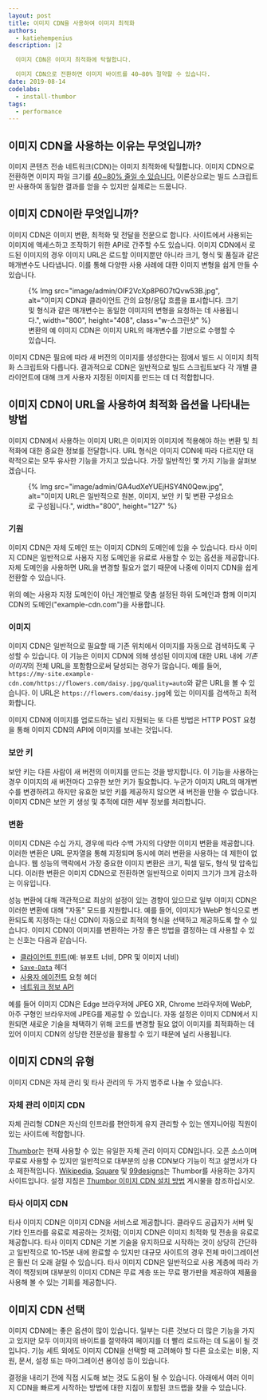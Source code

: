 ```yaml
---
layout: post
title: 이미지 CDN을 사용하여 이미지 최적화
authors:
  - katiehempenius
description: |2

  이미지 CDN은 이미지 최적화에 탁월합니다.

  이미지 CDN으로 전환하면 이미지 바이트를 40–80% 절약할 수 있습니다.
date: 2019-08-14
codelabs:
  - install-thumbor
tags:
  - performance
---
```


## 이미지 CDN을 사용하는 이유는 무엇입니까?

이미지 콘텐츠 전송 네트워크(CDN)는 이미지 최적화에 탁월합니다. 이미지 CDN으로 전환하면 이미지 파일 크기를 [40~80% 줄일 수 있습니다.](https://www.youtube.com/watch?v=YJGCZCaIZkQ&t=1010s) 이론상으로는 빌드 스크립트만 사용하여 동일한 결과를 얻을 수 있지만 실제로는 드뭅니다.

## 이미지 CDN이란 무엇입니까?

이미지 CDN은 이미지 변환, 최적화 및 전달을 전문으로 합니다. 사이트에서 사용되는 이미지에 액세스하고 조작하기 위한 API로 간주할 수도 있습니다. 이미지 CDN에서 로드된 이미지의 경우 이미지 URL은 로드할 이미지뿐만 아니라 크기, 형식 및 품질과 같은 매개변수도 나타냅니다. 이를 통해 다양한 사용 사례에 대한 이미지 변형을 쉽게 만들 수 있습니다.

<figure class="w-figure">{% Img src="image/admin/OIF2VcXp8P6O7tQvw53B.jpg", alt="이미지 CDN과 클라이언트 간의 요청/응답 흐름을 표시합니다. 크기 및 형식과 같은 매개변수는 동일한 이미지의 변형을 요청하는 데 사용됩니다.", width="800", height="408", class="w-스크린샷" %}<figcaption class="w-figcaption"> 변환의 예 이미지 CDN은 이미지 URL의 매개변수를 기반으로 수행할 수 있습니다.</figcaption></figure>

이미지 CDN은 필요에 따라 새 버전의 이미지를 생성한다는 점에서 빌드 시 이미지 최적화 스크립트와 다릅니다. 결과적으로 CDN은 일반적으로 빌드 스크립트보다 각 개별 클라이언트에 대해 크게 사용자 지정된 이미지를 만드는 데 더 적합합니다.

## 이미지 CDN이 URL을 사용하여 최적화 옵션을 나타내는 방법

이미지 CDN에서 사용하는 이미지 URL은 이미지와 이미지에 적용해야 하는 변환 및 최적화에 대한 중요한 정보를 전달합니다. URL 형식은 이미지 CDN에 따라 다르지만 대략적으로는 모두 유사한 기능을 가지고 있습니다. 가장 일반적인 몇 가지 기능을 살펴보겠습니다.

<figure class="w-figure">{% Img src="image/admin/GA4udXeYUEjHSY4N0Qew.jpg", alt="이미지 URL은 일반적으로 원본, 이미지, 보안 키 및 변환 구성요소로 구성됩니다.", width="800", height="127" %}</figure>

### 기원

이미지 CDN은 자체 도메인 또는 이미지 CDN의 도메인에 있을 수 있습니다. 타사 이미지 CDN은 일반적으로 사용자 지정 도메인을 유료로 사용할 수 있는 옵션을 제공합니다. 자체 도메인을 사용하면 URL을 변경할 필요가 없기 때문에 나중에 이미지 CDN을 쉽게 전환할 수 있습니다.

위의 예는 사용자 지정 도메인이 아닌 개인별로 맞춤 설정된 하위 도메인과 함께 이미지 CDN의 도메인("example-cdn.com")을 사용합니다.

### 이미지

이미지 CDN은 일반적으로 필요할 때 기존 위치에서 이미지를 자동으로 검색하도록 구성할 수 있습니다. 이 기능은 이미지 CDN에 의해 생성된 이미지에 대한 URL 내에 *기존 이미지*의 전체 URL을 포함함으로써 달성되는 경우가 많습니다. 예를 들어, `https://my-site.example-cdn.com/https://flowers.com/daisy.jpg/quality=auto`와 같은 URL을 볼 수 있습니다. 이 URL은 `https://flowers.com/daisy.jpg`에 있는 이미지를 검색하고 최적화합니다.

이미지 CDN에 이미지를 업로드하는 널리 지원되는 또 다른 방법은 HTTP POST 요청을 통해 이미지 CDN의 API에 이미지를 보내는 것입니다.

### 보안 키

보안 키는 다른 사람이 새 버전의 이미지를 만드는 것을 방지합니다. 이 기능을 사용하는 경우 이미지의 새 버전마다 고유한 보안 키가 필요합니다. 누군가 이미지 URL의 매개변수를 변경하려고 하지만 유효한 보안 키를 제공하지 않으면 새 버전을 만들 수 없습니다. 이미지 CDN은 보안 키 생성 및 추적에 대한 세부 정보를 처리합니다.

### 변환

이미지 CDN은 수십 가지, 경우에 따라 수백 가지의 다양한 이미지 변환을 제공합니다. 이러한 변환은 URL 문자열을 통해 지정되며 동시에 여러 변환을 사용하는 데 제한이 없습니다. 웹 성능의 맥락에서 가장 중요한 이미지 변환은 크기, 픽셀 밀도, 형식 및 압축입니다. 이러한 변환은 이미지 CDN으로 전환하면 일반적으로 이미지 크기가 크게 감소하는 이유입니다.

성능 변환에 대해 객관적으로 최상의 설정이 있는 경향이 있으므로 일부 이미지 CDN은 이러한 변환에 대해 "자동" 모드를 지원합니다. 예를 들어, 이미지가 WebP 형식으로 변환되도록 지정하는 대신 CDN이 자동으로 최적의 형식을 선택하고 제공하도록 할 수 있습니다. 이미지 CDN이 이미지를 변환하는 가장 좋은 방법을 결정하는 데 사용할 수 있는 신호는 다음과 같습니다.

- [클라이언트 힌트](https://developers.google.com/web/updates/2015/09/automating-resource-selection-with-client-hints)(예: 뷰포트 너비, DPR 및 이미지 너비)
- [`Save-Data`](https://developer.mozilla.org/docs/Web/HTTP/Headers/Save-Data) 헤더
- [사용자 에이전트](https://developer.mozilla.org/docs/Web/HTTP/Headers/User-Agent) 요청 헤더
- [네트워크 정보 API](https://developer.mozilla.org/docs/Web/API/Network_Information_API)

예를 들어 이미지 CDN은 Edge 브라우저에 JPEG XR, Chrome 브라우저에 WebP, 아주 구형인 브라우저에 JPEG를 제공할 수 있습니다. 자동 설정은 이미지 CDN에서 지원되면 새로운 기술을 채택하기 위해 코드를 변경할 필요 없이 이미지를 최적화하는 데 있어 이미지 CDN의 상당한 전문성을 활용할 수 있기 때문에 널리 사용됩니다.

## 이미지 CDN의 유형

이미지 CDN은 자체 관리 및 타사 관리의 두 가지 범주로 나눌 수 있습니다.

### 자체 관리 이미지 CDN

자체 관리형 CDN은 자신의 인프라를 편안하게 유지 관리할 수 있는 엔지니어링 직원이 있는 사이트에 적합합니다.

[Thumbor](https://github.com/thumbor/thumbor)는 현재 사용할 수 있는 유일한 자체 관리 이미지 CDN입니다. 오픈 소스이며 무료로 사용할 수 있지만 일반적으로 대부분의 상용 CDN보다 기능이 적고 설명서가 다소 제한적입니다. [Wikipedia](https://wikitech.wikimedia.org/wiki/Thumbor), [Square](https://medium.com/square-corner-blog/dynamic-images-with-thumbor-a430a1cfcd87) 및 [99designs](https://99designs.com/tech-blog/blog/2013/07/01/thumbnailing-with-thumbor/)는 Thumbor를 사용하는 3가지 사이트입니다. 설정 지침은 [Thumbor 이미지 CDN 설치 방법](/install-thumbor) 게시물을 참조하십시오.

### 타사 이미지 CDN

타사 이미지 CDN은 이미지 CDN을 서비스로 제공합니다. 클라우드 공급자가 서버 및 기타 인프라를 유료로 제공하는 것처럼; 이미지 CDN은 이미지 최적화 및 전송을 유료로 제공합니다. 타사 이미지 CDN은 기본 기술을 유지하므로 시작하는 것이 상당히 간단하고 일반적으로 10-15분 내에 완료할 수 있지만 대규모 사이트의 경우 전체 마이그레이션은 훨씬 더 오래 걸릴 수 있습니다. 타사 이미지 CDN은 일반적으로 사용 계층에 따라 가격이 책정되며 대부분의 이미지 CDN은 무료 계층 또는 무료 평가판을 제공하여 제품을 사용해 볼 수 있는 기회를 제공합니다.

## 이미지 CDN 선택

이미지 CDN에는 좋은 옵션이 많이 있습니다. 일부는 다른 것보다 더 많은 기능을 가지고 있지만 모두 이미지의 바이트를 절약하여 페이지를 더 빨리 로드하는 데 도움이 될 것입니다. 기능 세트 외에도 이미지 CDN을 선택할 때 고려해야 할 다른 요소로는 비용, 지원, 문서, 설정 또는 마이그레이션 용이성 등이 있습니다.

결정을 내리기 전에 직접 시도해 보는 것도 도움이 될 수 있습니다. 아래에서 여러 이미지 CDN을 빠르게 시작하는 방법에 대한 지침이 포함된 코드랩을 찾을 수 있습니다.
